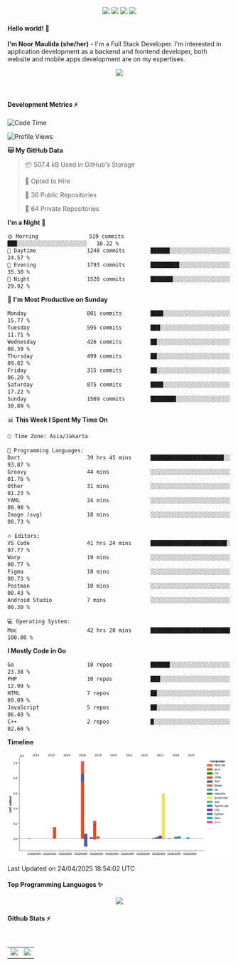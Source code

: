 <p align="center">
  <img src="https://dev.discordprofiles.me/badge/status/814439552055771206?simple=true">
  <img src="https://dev.discordprofiles.me/badge/playing/814439552055771206">
  <img src="https://dev.discordprofiles.me/badge/vscode/814439552055771206">
  <img src="https://dev.discordprofiles.me/badge/spotify/814439552055771206">
</p>

#### Hello world! 👋
**I'm Noor Maulida (she/her)** - I'm a Full Stack Developer. I'm interested in application development as a backend and frontend developer, both website and mobile apps development are on my expertises.

<p align="center">
  <img src="https://skillicons.dev/icons?i=go,laravel,nodejs,vue,react,flutter,python,mongodb,docker,aws,gcp" />
</p>
<br>

#### Development Metrics ⚡
<!--START_SECTION:waka-->
![Code Time](http://img.shields.io/badge/Code%20Time-945%20hrs%2034%20mins-blue)

![Profile Views](http://img.shields.io/badge/Profile%20Views-4-blue)

**🐱 My GitHub Data** 

> 📦 507.4 kB Used in GitHub's Storage 
 > 
> 💼 Opted to Hire
 > 
> 📜 36 Public Repositories 
 > 
> 🔑 64 Private Repositories 
 > 
**I'm a Night 🦉** 

```text
🌞 Morning                519 commits         ███░░░░░░░░░░░░░░░░░░░░░░   10.22 % 
🌆 Daytime                1248 commits        ██████░░░░░░░░░░░░░░░░░░░   24.57 % 
🌃 Evening                1793 commits        █████████░░░░░░░░░░░░░░░░   35.30 % 
🌙 Night                  1520 commits        ███████░░░░░░░░░░░░░░░░░░   29.92 % 
```
📅 **I'm Most Productive on Sunday** 

```text
Monday                   801 commits         ████░░░░░░░░░░░░░░░░░░░░░   15.77 % 
Tuesday                  595 commits         ███░░░░░░░░░░░░░░░░░░░░░░   11.71 % 
Wednesday                426 commits         ██░░░░░░░░░░░░░░░░░░░░░░░   08.39 % 
Thursday                 499 commits         ██░░░░░░░░░░░░░░░░░░░░░░░   09.82 % 
Friday                   315 commits         ██░░░░░░░░░░░░░░░░░░░░░░░   06.20 % 
Saturday                 875 commits         ████░░░░░░░░░░░░░░░░░░░░░   17.22 % 
Sunday                   1569 commits        ████████░░░░░░░░░░░░░░░░░   30.89 % 
```


📊 **This Week I Spent My Time On** 

```text
🕑︎ Time Zone: Asia/Jakarta

💬 Programming Languages: 
Dart                     39 hrs 45 mins      ███████████████████████░░   93.87 % 
Groovy                   44 mins             ░░░░░░░░░░░░░░░░░░░░░░░░░   01.76 % 
Other                    31 mins             ░░░░░░░░░░░░░░░░░░░░░░░░░   01.23 % 
YAML                     24 mins             ░░░░░░░░░░░░░░░░░░░░░░░░░   00.98 % 
Image (svg)              18 mins             ░░░░░░░░░░░░░░░░░░░░░░░░░   00.73 % 

🔥 Editors: 
VS Code                  41 hrs 24 mins      ████████████████████████░   97.77 % 
Warp                     19 mins             ░░░░░░░░░░░░░░░░░░░░░░░░░   00.77 % 
Figma                    18 mins             ░░░░░░░░░░░░░░░░░░░░░░░░░   00.73 % 
Postman                  10 mins             ░░░░░░░░░░░░░░░░░░░░░░░░░   00.43 % 
Android Studio           7 mins              ░░░░░░░░░░░░░░░░░░░░░░░░░   00.30 % 

💻 Operating System: 
Mac                      42 hrs 20 mins      █████████████████████████   100.00 % 
```

**I Mostly Code in Go** 

```text
Go                       18 repos            ██████░░░░░░░░░░░░░░░░░░░   23.38 % 
PHP                      10 repos            ███░░░░░░░░░░░░░░░░░░░░░░   12.99 % 
HTML                     7 repos             ██░░░░░░░░░░░░░░░░░░░░░░░   09.09 % 
JavaScript               5 repos             ██░░░░░░░░░░░░░░░░░░░░░░░   06.49 % 
C++                      2 repos             █░░░░░░░░░░░░░░░░░░░░░░░░   02.60 % 
```



**Timeline**

![Lines of Code chart](https://raw.githubusercontent.com/noormaulida/noormaulida/main/assets/bar_graph.png)


 Last Updated on 24/04/2025 18:54:02 UTC
<!--END_SECTION:waka-->

#### Top Programming Languages ✨
<p align="center">
  <img src="https://api.githubtrends.io/user/svg/noormaulida/langs?time_range=one_year&include_private=true&compact=true&theme=dark" />
</p>

#### Github Stats ⚡
<p align="center">
  <table>
    <tr>
      <td>
        <img src="https://github-readme-streak-stats.herokuapp.com?user=noormaulida&theme=react&hide_border=true&mode=weekly" height="180" />
      </td>
      <td>
        <img src="https://github-readme-stats.vercel.app/api?username=noormaulida&theme=react&count_private=true&hide_border=true&line_height=20" height="180"/>
      </td>
    </tr>
</p>
<br>
